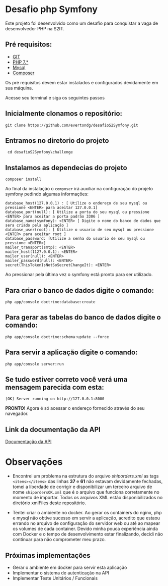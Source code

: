 Desafio php Symfony
===========================

Este projeto foi desenvolvido como um desafio para conquistar a vaga de desenvolvedor PHP na S2IT.

 
 
## Pré requisitos: 
- [GIT](https://git-scm.com/) 
- [PHP 7.*](http://php.net/downloads.php)
- [Mysql](https://www.mysql.com/) 
- [Composer](http://getcomposer.org/)
    
Os pré requisitos devem estar instalados e configurados devidamente em sua máquina. 
             

Acesse seu terminal e siga os seguintes passos

## Inicialmente clonamos o repositório:
    git clone https://github.com/evertondg/desafioS2Symfony.git


## Entramos no diretorio do projeto
     cd desafioS2Symfony\challenge

## Instalamos as dependecias do projeto 
    composer install



Ao final da instalação o `composer` irá auxiliar na configuração do projeto symfony pedindo algumas informações:

    database_host(127.0.0.1) : [ Utilize o endereço de seu mysql ou pressione <ENTER> para aceitar 127.0.0.1]  
    database_port(null): [ Utilize a porta do seu mysql ou pressione <ENTER> para aceitar a porta padrão 3306 ] 
    database_name(symfony): <ENTER> [ Digite o nome do banco de dados que sera criado pela aplicação ]
    database_user(root): [ Utilize o usuario de seu mysql ou pressione <ENTER> para aceitar root ]
    database_password: [Utilize a senha do usuario de seu mysql ou pressione <ENTER>]
    mailer_transport(smtp): <ENTER>
    mailer_host(1127.0.0.1): <ENTER>
    mailer_user(null): <ENTER>
    mailer_password(null): <ENTER>
    secret(ThisTokenIsNotSoSecretChangeIt): <ENTER>

Ao pressionar <Enter> pela última vez o symfony está pronto para ser utilizado.

## Para criar o banco de dados digite o comando:
            
    php app/console doctrine:database:create

## Para gerar as tabelas do banco de dados digite o comando:
    php app/console doctrine:schema:update --force

## Para servir a aplicação digite o comando:    
    php app/console server:run

## Se tudo estiver correto você verá uma mensagem parecida com esta:
    [OK] Server running on http://127.0.0.1:8000

**PRONTO!** Agora é só acessar o endereço fornecido através do seu navegador.






## Link da documentação da API 
   [Documentação da API](https://documenter.getpostman.com/view/115648/RWMHLnU7)



# Observações
* Encontrei um problema na estrutura do arquivo *shiporders.xml* as tags `<items></items>` das linhas **37** e **61** não estavam devidamente fechadas, tomei a liberdade de corrigir e disponibilizar um terceiro arquivo de nome `shipordersOK.xml` que é o arquivo que funciona corretamente no momento de importar.
Todos os arquivos XML estão disponibilizados no diretório xmlFiles deste repositório.  

* Tentei criar o ambiente no docker. Ao gerar os containers do nginx, php e mysql não obtive sucesso em servir a aplicação, acredito que estaou errando no arquivo de configuração do servidor web ou até ao mapear os volumes de cada container. Devido minha pouca experiência ainda com Docker e o tempo de desenvolvimento estar finalizando, decidi não continuar para não comprometer meu prazo.
  
 
 
 

## Próximas implementações

* Gerar o ambiente em docker para servir esta aplicação
* Implementar o sistema de autenticação na API 
* Implementar Teste Unitários / Funcionais    

















